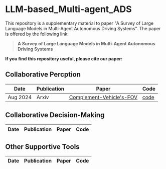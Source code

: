 # LLM-based_Multi-agent_ADS

This repository is a supplementary material to paper "A Survey of Large Language Models in Multi-Agent Autonomous Driving Systems". The paper is offered by the following link:

>**A Survey of Large Language Models in Multi-Agent Autonomous Driving Systems**

**If you find this repository useful, please cite our paper:**


## Collaborative Percption
|Date| Publication| Paper | Code |
|----|------------|------|---|
| Aug 2024 | Arxiv |[Complement-Vehicle's-FOV](https://arxiv.org/pdf/2408.10794) | [code](https://github.com/MalshaMahawatta/UseofLLMAirDnD) |


## Collaborative Decision-Making
|Date| Publication| Paper | Code |
|----|------------|------|---|


## Other Supportive Tools
|Date| Publication| Paper | Code |
|----|------------|------|---|
 
